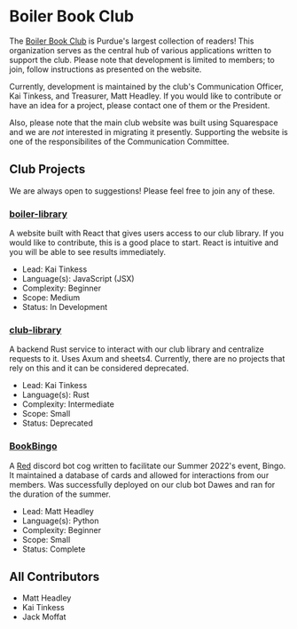 # Boiler Book Club

The [Boiler Book Club](https://www.boilerbookclub.com) is Purdue's largest collection of readers! This organization serves as the central hub of various applications written to support the club. Please note that development is limited to members; to join, follow instructions as presented on the website.

Currently, development is maintained by the club's Communication Officer, Kai Tinkess, and Treasurer, Matt Headley. If you would like to contribute or have an idea for a project, please contact one of them or the President.

Also, please note that the main club website was built using Squarespace and we are *not* interested in migrating it presently. Supporting the website is one of the responsibilites of the Communication Committee.


## Club Projects
We are always open to suggestions! Please feel free to join any of these.

### [**boiler-library**](https://github.com/BoilerBookClub/boiler-library)
A website built with React that gives users access to our club library. If you would like to contribute, this is a good place to start. React is intuitive and you will be able to see results immediately.
- Lead: Kai Tinkess
- Language(s): JavaScript (JSX)
- Complexity: Beginner
- Scope: Medium
- Status: In Development

### [**club-library**](https://github.com/BoilerBookClub/club-library)
A backend Rust service to interact with our club library and centralize requests to it. Uses Axum and sheets4. Currently, there are no projects that rely on this and it can be considered deprecated.
- Lead: Kai Tinkess
- Language(s): Rust
- Complexity: Intermediate
- Scope: Small
- Status: Deprecated

### [**BookBingo**](https://github.com/BoilerBookClub/BookBingo)
A [Red](https://docs.discord.red/en/stable/) discord bot cog written to facilitate our Summer 2022's event, Bingo. It maintained a database of cards and allowed for interactions from our members. Was successfully deployed on our club bot Dawes and ran for the duration of the summer.
- Lead: Matt Headley
- Language(s): Python
- Complexity: Beginner
- Scope: Small
- Status: Complete

## All Contributors
- Matt Headley
- Kai Tinkess
- Jack Moffat
